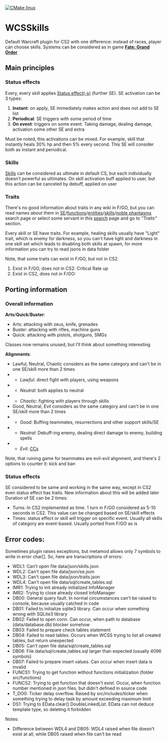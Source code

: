 [![CMake linux](https://github.com/ArtichaTM/CS2_WCSSkills/actions/workflows/cmake-single-platform.yml/badge.svg)](https://github.com/ArtichaTM/CS2_WCSSkills/actions/workflows/cmake-single-platform.yml)

# WCSSkills
Default Warcraft plugin for CS2 with one difference: instead of races, player can choose skills. Systems can be considered as in game [**Fate: Grand Order**](https://ru.wikipedia.org/wiki/Fate/Grand_Order)
## Main principles
### Status effects
Every, every skill applies [Status effect(-s)](https://fategrandorder.fandom.com/wiki/Status_Effects) (further SE). SE activation can be 3 types:
1. **Instant**: on apply, SE immediately makes action and does not add to SE list
1. **Periodical**: SE triggers with some period of time
1. **On event**: triggers on some event. Taking damage, dealing damage, activation some other SE and extra

Must be noted, this activations can be mixed. For example, skill that instantly heals 30% hp and then 5% every second. This SE will consider both as instant and periodical.

### Skills
[Skills](https://fategrandorder.fandom.com/wiki/Skills) can be considered as ultimate in default CS, but each individually doesn't powerful as ultimates. On skill activation buff applied to user, but this action can be canceled by debuff, applied on user

### Traits
There's no good information about traits in any wiki in F/GO, but you can read names about them in [SE](https://apps.atlasacademy.io/db/NA/buffs)/[functions](https://apps.atlasacademy.io/db/NA/funcs)/[entities](https://apps.atlasacademy.io/db/NA/entities)/[skills](https://apps.atlasacademy.io/db/NA/skills)/[noble phantasms](https://apps.atlasacademy.io/db/NA/noble-phantasms) search page or select some servant in this [search](https://apps.atlasacademy.io/db/NA/servants) page and go to _"Traits"_ section.

Every skill or SE have traits. For example, healing skills usually have "Light" trait, which is enemy for darkness, so you can't have light and darkness in one skill set which leads to disabling both skills at spawn, for more information you can try to read jsons in data folder

Note, that some traits can exist in F/GO, but not in CS2.
1. Exist in F/GO, does not in CS2: Critical Rate up
1. Exist in CS2, does not in F/GO:

## Porting information
### Overall information
**Arts**/**Quick**/**Buster**:
* Arts: attacking with zeus, knife, grenades
* Buster: attacking with rifles, machine guns
* Quick: attacking with pistols, shotguns, SMGs

Classes now remains unused, but I'll think about something interesting

**Alignments**:
* Lawful, Neutral, Chaotic considers as the same category and can't be in one SE/skill more than 2 times
* * _Lawful_: direct fight with players, using weapons
* * _Neutral_: both applies to neutral
* * _Chaotic_: fighting with players through skills
* Good, Neutral, Evil considers as the same category and can't be in one SE/skill more than 2 times
* * _Good_: Buffing teammates, resurrections and other support skills/SE
* * _Neutral_: Debuff-ing enemy, dealing direct damage to enemy, building spells
* * _Evil_: [CCs](https://en.wikipedia.org/wiki/Crowd_control_(video_games))

Note, that ruining game for teammates are evil-evil alignment, and there's 2 options to counter it: kick and ban

### Status effects
SE considered to be same and working in the same way, except in CS2 even status effect has traits. New information about this will be added later
Duration of SE can be 2 times:
* Turns: In CS2 implemented as time. 1 turn in F/GO considered as 5-10 seconds in CS2. This value can be changed based on SE/skill effects
* Times: status effect or skill will trigger on specific event. Usually all skills of category are event-based. Usually ported from F/GO as is
## Error codes:
Sometimes plugin raises exceptions, but metamod allows only 7 symbols to write in error char[]. So, here are transcriptions of errors:
* WDL1: Can't open file data/json/skills.json
* WDL2: Can't open file data/json/se.json
* WDL3: Can't open file data/json/traits.json
* WDL4: Can't open file data/sql/create_tables.sql
* IMR1: Trying to init already initialized InfoManager
* IMR2: Trying to close already closed InfoManager
* DB00: General query fault. In normal circumstances can't be raised to console, because usually catched in code
* DB01: Failed to initialize sqlite3 library. Can occur when something wrong with SQLite3 library
* DB02: Failed to open conn. Can occur, when path to database (data/database.db) blocker somehow
* DB03: Failed to prepare check tables statement
* DB04: Failed to read tables. Occurs when WCSS trying to list all created tables, but return unexpected
* DB05: Can't open file data/sql/create_tables.sql
* DB06: File data/sql/create_tables.sql larger than expected (usually 4096 symbols)
* DB07: Failed to prepare insert values. Can occur when insert data is invalid
* FUNCS1: Trying to get function without functions initialization (folder src/functions)
* FUNCS2: Trying to get function that doesn't exist. Occur, when function number mentioned in json files, but didn't defined in source code
* T_DO0: Ticker delay overflow. Raised by src/includes/ticker when something trying to delay task by amount exceeding maximum limit
* DS1: Trying to EData.clear() DoubleLinkedList. EData can not deduce template type, so deleting it forbidden


Notes:
* Difference between WDL4 and DB05: WDL4 raised when file doesn't exist at all, while DB05 raised when file can't be read
